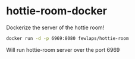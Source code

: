 # hottie-room-docker
Dockerize the server of the hottie room!

```bash
docker run -d -p 6969:8080 fewlaps/hottie-room
```

Will run hottie-room server over the port 6969
